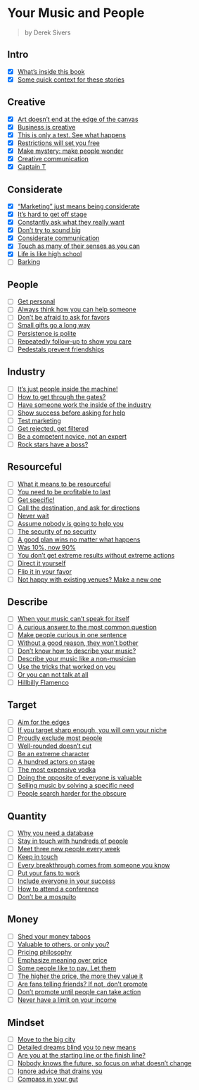# Your Music and People

> by Derek Sivers

## Intro

- [x] [What’s inside this book](https://sivers.org/m1)
- [x] [Some quick context for these stories](https://sivers.org/m2)

## Creative

- [x] [Art doesn’t end at the edge of the canvas](https://sivers.org/ext)
- [x] [Business is creative](https://sivers.org/bizriff)
- [x] [This is only a test. See what happens](https://sivers.org/tvtest)
- [x] [Restrictions will set you free](https://sivers.org/restr)
- [x] [Make mystery: make people wonder](https://sivers.org/mystery)
- [x] [Creative communication](https://sivers.org/reach)
- [x] [Captain T](https://sivers.org/capt)

## Considerate

- [x] [“Marketing” just means being considerate](https://sivers.org/cons)
- [x] [It’s hard to get off stage](https://sivers.org/stage)
- [x] [Constantly ask what they really want](https://sivers.org/wdtrw)
- [x] [Don’t try to sound big](https://sivers.org/ncorp)
- [x] [Considerate communication](https://sivers.org/ccom)
- [x] [Touch as many of their senses as you can](https://sivers.org/senses)
- [x] [Life is like high school](https://sivers.org/hs)
- [ ] [Barking](https://sivers.org/barking)

## People

- [ ] [Get personal](https://sivers.org/gpers)
- [ ] [Always think how you can help someone](https://sivers.org/hych)
- [ ] [Don’t be afraid to ask for favors](https://sivers.org/favors)
- [ ] [Small gifts go a long way](https://sivers.org/smgf)
- [ ] [Persistence is polite](https://sivers.org/persistence)
- [ ] [Repeatedly follow-up to show you care](https://sivers.org/3in)
- [ ] [Pedestals prevent friendships](https://sivers.org/pedestal)

## Industry

- [ ] [It’s just people inside the machine!](https://sivers.org/people1)
- [ ] [How to get through the gates?](https://sivers.org/solicited)
- [ ] [Have someone work the inside of the industry](https://sivers.org/insidr)
- [ ] [Show success before asking for help](https://sivers.org/success-first)
- [ ] [Test marketing](https://sivers.org/testm)
- [ ] [Get rejected, get filtered](https://sivers.org/gofilt)
- [ ] [Be a competent novice, not an expert](https://sivers.org/novicex)
- [ ] [Rock stars have a boss?](https://sivers.org/noboss)

## Resourceful

- [ ] [What it means to be resourceful](https://sivers.org/res)
- [ ] [You need to be profitable to last](https://sivers.org/sustainable)
- [ ] [Get specific!](https://sivers.org/get-specific)
- [ ] [Call the destination, and ask for directions](https://sivers.org/destdir)
- [ ] [Never wait](https://sivers.org/neverwait)
- [ ] [Assume nobody is going to help you](https://sivers.org/up2you)
- [ ] [The security of no security](https://sivers.org/no9to5)
- [ ] [A good plan wins no matter what happens](https://sivers.org/gbp)
- [ ] [Was 10%, now 90%](https://sivers.org/1090)
- [ ] [You don’t get extreme results without extreme actions](https://sivers.org/extremex)
- [ ] [Direct it yourself](https://sivers.org/diy)
- [ ] [Flip it in your favor](https://sivers.org/flipstick)
- [ ] [Not happy with existing venues? Make a new one](https://sivers.org/makenew)

## Describe

- [ ] [When your music can’t speak for itself](https://sivers.org/wordsm)
- [ ] [A curious answer to the most common question](https://sivers.org/wysl)
- [ ] [Make people curious in one sentence](https://sivers.org/shrtd)
- [ ] [Without a good reason, they won’t bother](https://sivers.org/whycare)
- [ ] [Don’t know how to describe your music?](https://sivers.org/dym)
- [ ] [Describe your music like a non-musician](https://sivers.org/nomu)
- [ ] [Use the tricks that worked on you](https://sivers.org/wwoy)
- [ ] [Or you can not talk at all](https://sivers.org/notalk)
- [ ] [Hillbilly Flamenco](https://sivers.org/hillbf)

## Target

- [ ] [Aim for the edges](https://sivers.org/no-bullseye)
- [ ] [If you target sharp enough, you will own your niche](https://sivers.org/trshr)
- [ ] [Proudly exclude most people](https://sivers.org/exclude)
- [ ] [Well-rounded doesn’t cut](https://sivers.org/rounded)
- [ ] [Be an extreme character](https://sivers.org/evers)
- [ ] [A hundred actors on stage](https://sivers.org/actors)
- [ ] [The most expensive vodka](https://sivers.org/vodka)
- [ ] [Doing the opposite of everyone is valuable](https://sivers.org/contrarian)
- [ ] [Selling music by solving a specific need](https://sivers.org/candles)
- [ ] [People search harder for the obscure](https://sivers.org/prgrk)

## Quantity

- [ ] [Why you need a database](https://sivers.org/dbt)
- [ ] [Stay in touch with hundreds of people](https://sivers.org/hundreds)
- [ ] [Meet three new people every week](https://sivers.org/ppweek)
- [ ] [Keep in touch](https://sivers.org/kit)
- [ ] [Every breakthrough comes from someone you know](https://sivers.org/syk)
- [ ] [Put your fans to work](https://sivers.org/fanwork)
- [ ] [Include everyone in your success](https://sivers.org/inclev)
- [ ] [How to attend a conference](https://sivers.org/conferences)
- [ ] [Don’t be a mosquito](https://sivers.org/mosquito)

## Money

- [ ] [Shed your money taboos](https://sivers.org/mn1)
- [ ] [Valuable to others, or only you?](https://sivers.org/starv)
- [ ] [Pricing philosophy](https://sivers.org/pp)
- [ ] [Emphasize meaning over price](https://sivers.org/livecd)
- [ ] [Some people like to pay. Let them](https://sivers.org/ppay)
- [ ] [The higher the price, the more they value it](https://sivers.org/morepay)
- [ ] [Are fans telling friends? If not, don’t promote](https://sivers.org/purplecow)
- [ ] [Don’t promote until people can take action](https://sivers.org/buyable)
- [ ] [Never have a limit on your income](https://sivers.org/nolimit)

## Mindset

- [ ] [Move to the big city](https://sivers.org/city)
- [ ] [Detailed dreams blind you to new means](https://sivers.org/details)
- [ ] [Are you at the starting line or the finish line?](https://sivers.org/lines)
- [ ] [Nobody knows the future, so focus on what doesn’t change](https://sivers.org/no-oracle)
- [ ] [Ignore advice that drains you](https://sivers.org/drain)
- [ ] [Compass in your gut](https://sivers.org/compass)
